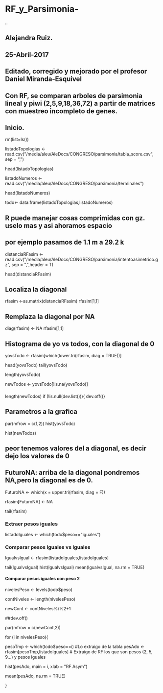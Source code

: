 # RF_y_Parsimonia-
..
## Alejandra Ruiz.
## 25-Abril-2017
## Editado, corregido y mejorado por el profesor Daniel Miranda-Esquivel
## Con RF, se comparan arboles de parsimonia lineal y piwi (2,5,9,18,36,72) a partir de matrices con muestreo incompleto de genes.    

## Inicio. 
rm(list=ls())

listadoTopologias <- read.csv("/media/aleu/AleDocs/CONGRESO/parsimonia/tabla_score.csv", sep = ",")

head(listadoTopologias)

listadoNumeros <- read.csv("/media/aleu/AleDocs/CONGRESO/parsimonia/terminales")

head(listadoNumeros)

todo<- data.frame(listadoTopologias,listadoNumeros)

## R puede manejar cosas comprimidas con gz. uselo mas y asi ahoramos espacio
## por ejemplo pasamos de 1.1 m a 29.2 k

distanciaRFasim <- read.csv("/media/aleu/AleDocs/CONGRESO/parsimonia/intentoasimetrico.gz", sep = ",",header = T)

head(distanciaRFasim)

## Localiza la diagonal 

rfasim <-as.matrix(distanciaRFasim)
rfasim[1,1]

## Remplaza la diagonal por NA

diag(rfasim) <-  NA
rfasim[1,1]

## Histograma de yo vs todos, con la diagonal de 0 

yovsTodo <- rfasim[which(lower.tri(rfasim, diag = TRUE))]

head(yovsTodo)
tail(yovsTodo)

length(yovsTodo)

newTodos <- yovsTodo[!is.na(yovsTodo)]


### 

length(newTodos)
if (!is.null(dev.list())){
  dev.off()}

## Parametros a la grafica 
par(mfrow = c(1,2))
hist(yovsTodo)

hist(newTodos)

## peor tenemos valores del a diagonal, es decir dejo los valores de 0 

## FuturoNA: arriba de la diagonal pondremos NA,pero la diagonal es de 0.  

FuturoNA <- which(x = upper.tri(rfasim, diag = F))

rfasim[FuturoNA] <- NA

tail(rfasim)

### Extraer pesos iguales 

listadoIguales <- which(todo$peso=="iguales")

### Comparar pesos Iguales vs Iguales

IgualvsIgual <- rfasim[listadoIguales,listadoIguales]

tail(IgualvsIgual)
hist(IgualvsIgual)
mean(IgualvsIgual,
     na.rm = TRUE)

####  Comparar pesos iguales con peso 2 

nivelesPeso <- levels(todo$peso)

contNiveles  <- length(nivelesPeso)

newCont <- contNiveles%/%2+1

##dev.off()

par(mfrow = c(newCont,2))

for (i in nivelesPeso){

pesoTmp <- which(todo$peso==i)                    #Lo extraigo de la tabla
pesAdo <- rfasim[pesoTmp,listadoIguales]          # Extraigo de RF los que son pesos (2, 5, 9...) y pesos iguales

hist(pesAdo, main = i, xlab = "RF Asym")

mean(pesAdo,
     na.rm = TRUE)

}


